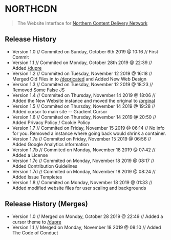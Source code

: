 # NORTHCDN
> The Website Interface for [Northern Content Delivery Network](https://nrthcdn.me)

## Release History
* Version 1.0 // Commited on Sunday, October 6th 2019 @ 10:16 // First Commit
* Version 1.1 // Commited on Monday, October 28th 2019 @ 22:39 // Added [/dupre](https://github.com/CarbonTTV/NorthCDN/tree/master/dupre)
* Version 1.2 // Commited on Tuesday, November 12 2019 @ 16:18 // Merged Old Files in to [/depricated](https://github.com/CarbonTTV/NorthCDN/tree/master/depricated/) and Added New Web Design
* Version 1.3 // Commited on Tuesday, November 12 2019 @ 18:23 // Removed Some False JS
* Version 1.4 // Commited on Thursday, November 14 2019 @ 18:06 // Added the New Website instance and moved the original to [/orginal](https://github.com/CarbonTTV/NorthCDN/tree/master/original)
* Version 1.5 // Commited on Thursday, November 14 2019 @ 19:28 // Added cursor to main site -- Gradient Cursor
* Version 1.6 // Commited on Thursday, November 14 2019 @ 20:50 // Added Privacy Policy / Cookie Policy
* Version 1.7 // Commited on Friday, November 15 2019 @ 06:14 // No info for you. Removed a instance where going back would shrink a container.
* Version 1.7a // Commited on Friday, November 15 2019 @ 06:56 // Added Google Analytics information
* Version 1.7b // Commited on Monday, November 18 2019 @ 07:42 // Added a License
* Version 1.7c // Commited on Monday, November 18 2019 @ 08:17 // Added Contribution Guidelines
* Version 1.7d // Commited on Monday, November 18 2019 @ 08:24 // Added Issue Templetes
* Version 1.8 // Commited on Monday, November 18 2019 @ 01:33 // Added modified website files for user scaling and backgrounds

## Release History (Merges)
* Version 1.0 // Merged on Monday, October 28 2019 @ 22:49 // Added a cursor theme to [/dupre](https://github.com/CarbonTTV/NorthCDN/tree/master/dupre)
* Version 1.1 // Merged on Monday, November 18 2019 @ 08:10 // Added The Code of Conduct
